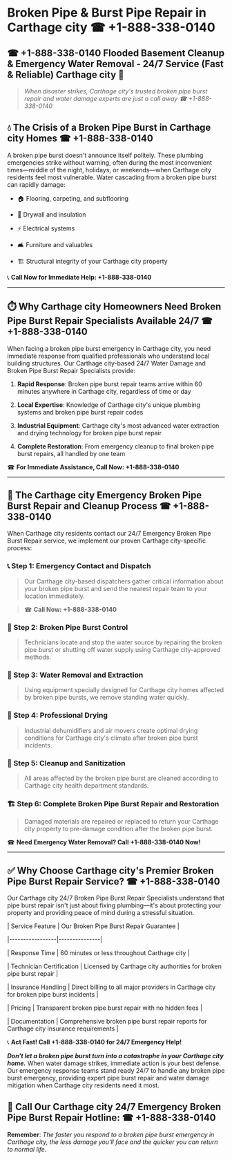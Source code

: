 # Broken Pipe & Burst Pipe Repair in Carthage city ☎ +1-888-338-0140  
## ☎ +1-888-338-0140 Flooded Basement Cleanup & Emergency Water Removal - 24/7 Service (Fast & Reliable) Carthage city 🚨  

> *When disaster strikes, Carthage city's trusted broken pipe burst repair and water damage experts are just a call away ☎ +1-888-338-0140*  

## 💧 The Crisis of a Broken Pipe Burst in Carthage city Homes ☎ +1-888-338-0140  

A broken pipe burst doesn't announce itself politely. These plumbing emergencies strike without warning, often during the most inconvenient times—middle of the night, holidays, or weekends—when Carthage city residents feel most vulnerable. Water cascading from a broken pipe burst can rapidly damage:  

* 🏠 Flooring, carpeting, and subflooring  
* 🧱 Drywall and insulation  
* ⚡ Electrical systems  
* 🛋️ Furniture and valuables  
* 🏗️ Structural integrity of your Carthage city property  

📞 **Call Now for Immediate Help: +1-888-338-0140**  

---  

## ⏱️ Why Carthage city Homeowners Need Broken Pipe Burst Repair Specialists Available 24/7 ☎ +1-888-338-0140  

When facing a broken pipe burst emergency in Carthage city, you need immediate response from qualified professionals who understand local building structures. Our Carthage city-based 24/7 Water Damage and Broken Pipe Burst Repair Specialists provide:  

1. **Rapid Response**: Broken pipe burst repair teams arrive within 60 minutes anywhere in Carthage city, regardless of time or day  
2. **Local Expertise**: Knowledge of Carthage city's unique plumbing systems and broken pipe burst repair codes  
3. **Industrial Equipment**: Carthage city's most advanced water extraction and drying technology for broken pipe burst repair  
4. **Complete Restoration**: From emergency cleanup to final broken pipe burst repairs, all handled by one team  

☎ **For Immediate Assistance, Call Now: +1-888-338-0140**  

---  

## 🔧 The Carthage city Emergency Broken Pipe Burst Repair and Cleanup Process ☎ +1-888-338-0140  

When Carthage city residents contact our 24/7 Emergency Broken Pipe Burst Repair service, we implement our proven Carthage city-specific process:  

### 📞 Step 1: Emergency Contact and Dispatch  
> Our Carthage city-based dispatchers gather critical information about your broken pipe burst and send the nearest repair team to your location immediately.  
> ☎ **Call Now: +1-888-338-0140**  

### 🚿 Step 2: Broken Pipe Burst Control  
> Technicians locate and stop the water source by repairing the broken pipe burst or shutting off water supply using Carthage city-approved methods.  

### 🌊 Step 3: Water Removal and Extraction  
> Using equipment specially designed for Carthage city homes affected by broken pipe bursts, we remove standing water quickly.  

### 💨 Step 4: Professional Drying  
> Industrial dehumidifiers and air movers create optimal drying conditions for Carthage city's climate after broken pipe burst incidents.  

### 🧼 Step 5: Cleanup and Sanitization  
> All areas affected by the broken pipe burst are cleaned according to Carthage city health department standards.  

### 🏗️ Step 6: Complete Broken Pipe Burst Repair and Restoration  
> Damaged materials are repaired or replaced to return your Carthage city property to pre-damage condition after the broken pipe burst.  

☎ **Need Emergency Water Removal? Call +1-888-338-0140 Now!**  

---  

## ✅ Why Choose Carthage city's Premier Broken Pipe Burst Repair Service? ☎ +1-888-338-0140  

Our Carthage city 24/7 Broken Pipe Burst Repair Specialists understand that pipe burst repair isn't just about fixing plumbing—it's about protecting your property and providing peace of mind during a stressful situation.  

| Service Feature | Our Broken Pipe Burst Repair Guarantee |  
|-----------------|---------------|  
| Response Time | 60 minutes or less throughout Carthage city |  
| Technician Certification | Licensed by Carthage city authorities for broken pipe burst repair |  
| Insurance Handling | Direct billing to all major providers in Carthage city for broken pipe burst incidents |  
| Pricing | Transparent broken pipe burst repair with no hidden fees |  
| Documentation | Comprehensive broken pipe burst repair reports for Carthage city insurance requirements |  

📞 **Act Fast! Call +1-888-338-0140 for 24/7 Emergency Help!**  

***Don't let a broken pipe burst turn into a catastrophe in your Carthage city home.*** When water damage strikes, immediate action is your best defense. Our emergency response teams stand ready 24/7 to handle any broken pipe burst emergency, providing expert pipe burst repair and water damage mitigation when Carthage city residents need it most.  

## 📱 Call Our Carthage city 24/7 Emergency Broken Pipe Burst Repair Hotline: ☎ +1-888-338-0140  

**Remember**: *The faster you respond to a broken pipe burst emergency in Carthage city, the less damage you'll face and the quicker you can return to normal life.*